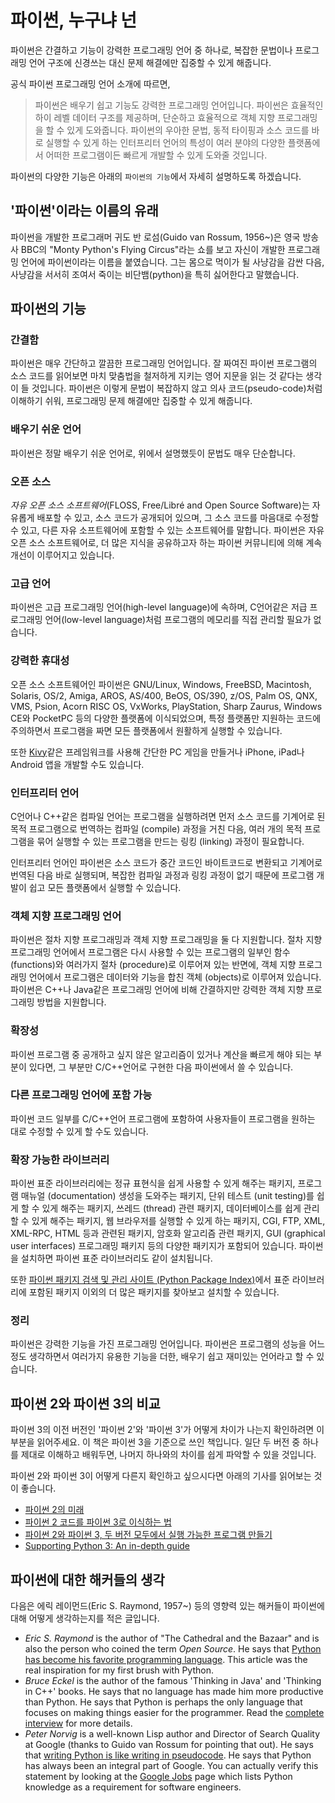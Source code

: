 ﻿# 파이썬, 누구냐 넌

파이썬은 간결하고 기능이 강력한 프로그래밍 언어 중 하나로, 복잡한 문법이나 프로그래밍 언어 구조에 신경쓰는 대신 문제 해결에만 집중할 수 있게 해줍니다.

공식 파이썬 프로그래밍 언어 소개에 따르면,

> 파이썬은 배우기 쉽고 기능도 강력한 프로그래밍 언어입니다. 파이썬은 효율적인 하이 레벨 데이터 구조를 제공하며, 단순하고 효율적으로 객체 지향 프로그래밍을 할 수 있게 도와줍니다. 파이썬의 우아한 문법, 동적 타이핑과 소스 코드를 바로 실행할 수 있게 하는 인터프리터 언어의 특성이 여러 분야의 다양한 플랫폼에서 어떠한 프로그램이든 빠르게 개발할 수 있게 도와줄 것입니다.

파이썬의 다양한 기능은 아래의 `파이썬의 기능`에서 자세히 설명하도록 하겠습니다.

## '파이썬'이라는 이름의 유래

파이썬을 개발한 프로그래머 귀도 반 로섬(Guido van Rossum, 1956~)은 영국 방송사 BBC의 "Monty Python's Flying Circus"라는 쇼를 보고 자신이 개발한 프로그래밍 언어에 파이썬이라는 이름을 붙였습니다. 그는 몸으로 먹이가 될 사냥감을 감싼 다음, 사냥감을 서서히 조여서 죽이는 비단뱀(python)을 특히 싫어한다고 말했습니다.

## 파이썬의 기능

### 간결함

<!-- strict english: really formal/correct english with no slang or improper usage -->

파이썬은 매우 간단하고 깔끔한 프로그래밍 언어입니다. 잘 짜여진 파이썬 프로그램의 소스 코드를 읽어보면 마치 맞춤법을 철저하게 지키는 영어 지문을 읽는 것 같다는 생각이 들 것입니다. 파이썬은 이렇게 문법이 복잡하지 않고 의사 코드(pseudo-code)처럼 이해하기 쉬워, 프로그래밍 문제 해결에만 집중할 수 있게 해줍니다.

### 배우기 쉬운 언어

파이썬은 정말 배우기 쉬운 언어로, 위에서 설명했듯이 문법도 매우 단순합니다.

### 오픈 소스

_자유 오픈 소스 소프트웨어_(FLOSS, Free/Libré and Open Source Software)는 자유롭게 배포할 수 있고, 소스 코드가 공개되어 있으며, 그 소스 코드를 마음대로 수정할 수 있고, 다른 자유 소프트웨어에 포함할 수 있는 소프트웨어를 말합니다.
파이썬은 자유 오픈 소스 소프트웨어로, 더 많은 지식을 공유하고자 하는 파이썬 커뮤니티에 의해 계속 개선이 이루어지고 있습니다.

### 고급 언어

파이썬은 고급 프로그래밍 언어(high-level language)에 속하며, C언어같은 저급 프로그래밍 언어(low-level language)처럼 프로그램의 메모리를 직접 관리할 필요가 없습니다.

### 강력한 휴대성

오픈 소스 소프트웨어인 파이썬은 GNU/Linux, Windows, FreeBSD, Macintosh, Solaris, OS/2, Amiga, AROS, AS/400, BeOS, OS/390, z/OS, Palm OS, QNX, VMS, Psion, Acorn RISC OS, VxWorks, PlayStation, Sharp Zaurus, Windows CE와 PocketPC 등의 다양한 플랫폼에 이식되었으며, 특정 플랫폼만 지원하는 코드에 주의하면서 프로그램을 짜면 모든 플랫폼에서 원활하게 실행할 수 있습니다.

또한 [Kivy](http://kivy.org)같은 프레임워크를 사용해 간단한 PC 게임을 만들거나 iPhone, iPad나 Android 앱을 개발할 수도 있습니다.

### 인터프리터 언어

C언어나 C\++같은 컴파일 언어는 프로그램을 실행하려면 먼저 소스 코드를 기계어로 된 목적 프로그램으로 번역하는 컴파일 (compile) 과정을 거친 다음, 여러 개의 목적 프로그램을 묶어 실행할 수 있는 프로그램을 만드는 링킹 (linking) 과정이 필요합니다.

인터프리터 언어인 파이썬은 소스 코드가 중간 코드인 바이트코드로 변환되고 기계어로 번역된 다음 바로 실행되며, 복잡한 컴파일 과정과 링킹 과정이 없기 때문에 프로그램 개발이 쉽고 모든 플랫폼에서 실행할 수 있습니다.

### 객체 지향 프로그래밍 언어

파이썬은 절차 지향 프로그래밍과 객체 지향 프로그래밍을 둘 다 지원합니다. 절차 지향 프로그래밍 언어에서 프로그램은 다시 사용할 수 있는 프로그램의 일부인 함수 (functions)와 여러가지 절차 (procedure)로 이루어져 있는 반면에, 객체 지향 프로그래밍 언어에서 프로그램은 데이터와 기능을 합친 객체 (objects)로 이루어져 있습니다. 파이썬은 C++나 Java같은 프로그래밍 언어에 비해 간결하지만 강력한 객체 지향 프로그래밍 방법을 지원합니다.

### 확장성

파이썬 프로그램 중 공개하고 싶지 않은 알고리즘이 있거나 계산을 빠르게 해야 되는 부분이 있다면, 그 부분만 C/C\++언어로 구현한 다음 파이썬에서 쓸 수 있습니다.

### 다른 프로그래밍 언어에 포함 가능

파이썬 코드 일부를 C/C\++언어 프로그램에 포함하여 사용자들이 프로그램을 원하는 대로 수정할 수 있게 할 수도 있습니다.

### 확장 가능한 라이브러리

파이썬 표준 라이브러리에는 정규 표현식을 쉽게 사용할 수 있게 해주는 패키지, 프로그램 매뉴얼 (documentation) 생성을 도와주는 패키지, 단위 테스트 (unit testing)를 쉽게 할 수 있게 해주는 패키지, 쓰레드 (thread) 관련 패키지, 데이터베이스를 쉽게 관리할 수 있게 해주는 패키지, 웹 브라우저를 실행할 수 있게 하는 패키지, CGI, FTP, XML, XML-RPC, HTML 등과 관련된 패키지, 암호화 알고리즘 관련 패키지, GUI (graphical user interfaces) 프로그래밍 패키지 등의 다양한 패키지가 포함되어 있습니다. 파이썬을 설치하면 파이썬 표준 라이브러리도 같이 설치됩니다.

또한 [파이썬 패키지 검색 및 관리 사이트 (Python Package Index)](http://pypi.python.org/pypi)에서 표준 라이브러리에 포함된 패키지 이외의 더 많은 패키지를 찾아보고 설치할 수 있습니다.

### 정리

파이썬은 강력한 기능을 가진 프로그래밍 언어입니다. 파이썬은 프로그램의 성능을 어느 정도 생각하면서 여러가지 유용한 기능을 더한, 배우기 쉽고 재미있는 언어라고 할 수 있습니다.

## 파이썬 2와 파이썬 3의 비교

파이썬 3의 이전 버전인 '파이썬 2'와 '파이썬 3'가 어떻게 차이가 나는지 확인하려면 이 부분을 읽어주세요. 이 책은 파이썬 3을 기준으로 쓰인 책입니다. 일단 두 버전 중 하나를 제대로 이해하고 배워두면, 나머지 하나와의 차이를 쉽게 파악할 수 있을 것입니다.

파이썬 2와 파이썬 3이 어떻게 다른지 확인하고 싶으시다면 아래의 기사를 읽어보는 것이 좋습니다.

- [파이썬 2의 미래](http://lwn.net/Articles/547191/)
- [파이썬 2 코드를 파이썬 3로 이식하는 법](https://docs.python.org/3/howto/pyporting.html)
- [파이썬 2와 파이썬 3, 두 버전 모두에서 실행 가능한 프로그램 만들기](https://wiki.python.org/moin/PortingToPy3k/BilingualQuickRef)
- [Supporting Python 3: An in-depth guide](http://python3porting.com)

## 파이썬에 대한 해커들의 생각

다음은 에릭 레이먼드(Eric S. Raymond, 1957~) 등의 영향력 있는 해커들이 파이썬에 대해 어떻게 생각하는지를 적은 글입니다.

- _Eric S. Raymond_ is the author of "The Cathedral and the Bazaar" and is also the person who coined the term _Open Source_. He says that [Python has become his favorite programming language](http://www.python.org/about/success/esr/). This article was the real inspiration for my first brush with Python.
- _Bruce Eckel_ is the author of the famous 'Thinking in Java' and 'Thinking in C++' books. He says that no language has made him more productive than Python. He says that Python is perhaps the only language that focuses on making things easier for the programmer. Read the [complete interview](http://www.artima.com/intv/aboutme.html) for more details.
- _Peter Norvig_ is a well-known Lisp author and Director of Search Quality at Google (thanks to Guido van Rossum for pointing that out). He says that [writing Python is like writing in pseudocode](https://news.ycombinator.com/item?id=1803815). He says that Python has always been an integral part of Google. You can actually verify this statement by looking at the [Google Jobs](http://www.google.com/jobs/index.html) page which lists Python knowledge as a requirement for software engineers.
